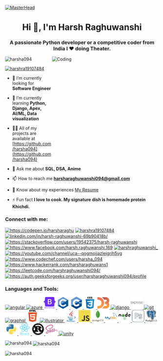[![MasterHead](https://i.pinimg.com/originals/45/78/99/457899a0d3547aa829d41ac1031918ad.gif)](https://in.pinterest.com/harsharaghuwanshi094/)
<h1 align="center">Hi 👋, I'm Harsh Raghuwanshi</h1>
<h3 align="center">A passionate Python developer or a competitive coder from India I ❤ doing Theater.</h3>
<img align="right" alt="Coding" width ="350" height="350" src ="https://cdn.dribbble.com/users/1162077/screenshots/3848914/programmer.gif">

<p align="left"> <img src="https://komarev.com/ghpvc/?username=harsha094&label=Profile%20views&color=0e75b6&style=flat" alt="harsha094"/> </p>

[//]: # (<p align="left"> <a href="https://github.com/ryo-ma/github-profile-trophy"><img src="https://github-profile-trophy.vercel.app/?username=harsha094" alt="harsha094" /></a> </p>)

<p align="left"> <a href="https://twitter.com/harshra19107484" target="blank"><img src="https://img.shields.io/twitter/follow/harshra19107484?logo=twitter&style=for-the-badge" alt="harshra19107484" /></a> </p>

- 🔭 I’m currently looking for **Software Engineer**

- 🌱 I’m currently learning **Python, Django, Apex, AI/ML, Data visualization**

- 👨‍💻 All of my projects are available at [https://github.com/harsha094](https://github.com/harsha094)

- 💬 Ask me about **SQL, DSA, Anime**

- 📫 How to reach me **harsharaghuwanshi094@gmail.com**

- 📄 Know about my experiences [My Resume](https://drive.google.com/file/d/1787-YA9OZPuYRukF_0eMoTGsayupjeDk/view?usp=sharing)

- ⚡ Fun fact **I love to cook. My signature dish is homemade protein Khichdi.**

<h3 align="left">Connect with me:</h3>
<p align="left">
<a href="https://codepen.io/https://codepen.io/harsharaghu" target="blank"><img align="center" src="https://raw.githubusercontent.com/rahuldkjain/github-profile-readme-generator/master/src/images/icons/Social/codepen.svg" alt="https://codepen.io/harsharaghu" height="30" width="40" /></a>
<a href="https://twitter.com/harshra19107484" target="blank"><img align="center" src="https://raw.githubusercontent.com/rahuldkjain/github-profile-readme-generator/master/src/images/icons/Social/twitter.svg" alt="harshra19107484" height="30" width="40" /></a>
<a href="https://linkedin.com/in/linkedin.com/in/harsh-raghuwanshi-69b90418b/" target="blank"><img align="center" src="https://raw.githubusercontent.com/rahuldkjain/github-profile-readme-generator/master/src/images/icons/Social/linked-in-alt.svg" alt="linkedin.com/in/harsh-raghuwanshi-69b90418b/" height="30" width="40" /></a>
<a href="https://stackoverflow.com/users/https://stackoverflow.com/users/19542375/harsh-raghuwanshi" target="blank"><img align="center" src="https://raw.githubusercontent.com/rahuldkjain/github-profile-readme-generator/master/src/images/icons/Social/stack-overflow.svg" alt="https://stackoverflow.com/users/19542375/harsh-raghuwanshi" height="30" width="40" /></a>
<a href="https://fb.com/https://www.facebook.com/harsh.raghuwanshi.169" target="blank"><img align="center" src="https://raw.githubusercontent.com/rahuldkjain/github-profile-readme-generator/master/src/images/icons/Social/facebook.svg" alt="https://www.facebook.com/harsh.raghuwanshi.169" height="30" width="40" /></a>
<a href="https://instagram.com/harshraghuwanshi_" target="blank"><img align="center" src="https://raw.githubusercontent.com/rahuldkjain/github-profile-readme-generator/master/src/images/icons/Social/instagram.svg" alt="harshraghuwanshi_" height="30" width="40" /></a>
<a href="https://www.youtube.com/c/https://youtube.com/channel/uca--qogmojjazleigrih5vg" target="blank"><img align="center" src="https://raw.githubusercontent.com/rahuldkjain/github-profile-readme-generator/master/src/images/icons/Social/youtube.svg" alt="https://youtube.com/channel/uca--qogmojjazleigrih5vg" height="30" width="40" /></a>
<a href="https://www.codechef.com/users/https://www.codechef.com/users/harsha_094" target="blank"><img align="center" src="https://cdn.jsdelivr.net/npm/simple-icons@3.1.0/icons/codechef.svg" alt="https://www.codechef.com/users/harsha_094" height="30" width="40" /></a>
<a href="https://www.hackerrank.com/https://www.hackerrank.com/harsharaghuwans1" target="blank"><img align="center" src="https://raw.githubusercontent.com/rahuldkjain/github-profile-readme-generator/master/src/images/icons/Social/hackerrank.svg" alt="https://www.hackerrank.com/harsharaghuwans1" height="30" width="40" /></a>
<a href="https://www.leetcode.com/https://leetcode.com/harshraghuwanshi094/" target="blank"><img align="center" src="https://raw.githubusercontent.com/rahuldkjain/github-profile-readme-generator/master/src/images/icons/Social/leet-code.svg" alt="https://leetcode.com/harshraghuwanshi094/" height="30" width="40" /></a>
<a href="https://auth.geeksforgeeks.org/user/https://auth.geeksforgeeks.org/user/harsharaghuwanshi094/profile" target="blank"><img align="center" src="https://raw.githubusercontent.com/rahuldkjain/github-profile-readme-generator/master/src/images/icons/Social/geeks-for-geeks.svg" alt="https://auth.geeksforgeeks.org/user/harsharaghuwanshi094/profile" height="30" width="40" /></a>
</p>

<h3 align="left">Languages and Tools:</h3>
<p align="left"> <a href="https://angular.io" target="_blank" rel="noreferrer"> <img src="https://angular.io/assets/images/logos/angular/angular.svg" alt="angular" width="40" height="40"/> </a> <a href="https://azure.microsoft.com/en-in/" target="_blank" rel="noreferrer"> <img src="https://www.vectorlogo.zone/logos/microsoft_azure/microsoft_azure-icon.svg" alt="azure" width="40" height="40"/> </a> <a href="https://getbootstrap.com" target="_blank" rel="noreferrer"> <img src="https://raw.githubusercontent.com/devicons/devicon/master/icons/bootstrap/bootstrap-plain-wordmark.svg" alt="bootstrap" width="40" height="40"/> </a> <a href="https://www.cprogramming.com/" target="_blank" rel="noreferrer"> <img src="https://raw.githubusercontent.com/devicons/devicon/master/icons/c/c-original.svg" alt="c" width="40" height="40"/> </a> <a href="https://www.w3schools.com/cpp/" target="_blank" rel="noreferrer"> <img src="https://raw.githubusercontent.com/devicons/devicon/master/icons/cplusplus/cplusplus-original.svg" alt="cplusplus" width="40" height="40"/> </a> <a href="https://www.w3schools.com/css/" target="_blank" rel="noreferrer"> <img src="https://raw.githubusercontent.com/devicons/devicon/master/icons/css3/css3-original-wordmark.svg" alt="css3" width="40" height="40"/> </a> <a href="https://d3js.org/" target="_blank" rel="noreferrer"> <img src="https://raw.githubusercontent.com/devicons/devicon/master/icons/d3js/d3js-original.svg" alt="d3js" width="40" height="40"/> </a> <a href="https://www.djangoproject.com/" target="_blank" rel="noreferrer"> <img src="https://cdn.worldvectorlogo.com/logos/django.svg" alt="django" width="40" height="40"/> </a> <a href="https://expressjs.com" target="_blank" rel="noreferrer"> <img src="https://raw.githubusercontent.com/devicons/devicon/master/icons/express/express-original-wordmark.svg" alt="express" width="40" height="40"/> </a> <a href="https://git-scm.com/" target="_blank" rel="noreferrer"> <img src="https://www.vectorlogo.zone/logos/git-scm/git-scm-icon.svg" alt="git" width="40" height="40"/> </a> <a href="https://graphql.org" target="_blank" rel="noreferrer"> <img src="https://www.vectorlogo.zone/logos/graphql/graphql-icon.svg" alt="graphql" width="40" height="40"/> </a> <a href="https://www.w3.org/html/" target="_blank" rel="noreferrer"> <img src="https://raw.githubusercontent.com/devicons/devicon/master/icons/html5/html5-original-wordmark.svg" alt="html5" width="40" height="40"/> </a> <a href="https://www.adobe.com/in/products/illustrator.html" target="_blank" rel="noreferrer"> <img src="https://www.vectorlogo.zone/logos/adobe_illustrator/adobe_illustrator-icon.svg" alt="illustrator" width="40" height="40"/> </a> <a href="https://www.java.com" target="_blank" rel="noreferrer"> <img src="https://raw.githubusercontent.com/devicons/devicon/master/icons/java/java-original.svg" alt="java" width="40" height="40"/> </a> <a href="https://developer.mozilla.org/en-US/docs/Web/JavaScript" target="_blank" rel="noreferrer"> <img src="https://raw.githubusercontent.com/devicons/devicon/master/icons/javascript/javascript-original.svg" alt="javascript" width="40" height="40"/> </a> <a href="https://www.mongodb.com/" target="_blank" rel="noreferrer"> <img src="https://raw.githubusercontent.com/devicons/devicon/master/icons/mongodb/mongodb-original-wordmark.svg" alt="mongodb" width="40" height="40"/> </a> <a href="https://www.mysql.com/" target="_blank" rel="noreferrer"> <img src="https://raw.githubusercontent.com/devicons/devicon/master/icons/mysql/mysql-original-wordmark.svg" alt="mysql" width="40" height="40"/> </a> <a href="https://nodejs.org" target="_blank" rel="noreferrer"> <img src="https://raw.githubusercontent.com/devicons/devicon/master/icons/nodejs/nodejs-original-wordmark.svg" alt="nodejs" width="40" height="40"/> </a> <a href="https://www.photoshop.com/en" target="_blank" rel="noreferrer"> <img src="https://raw.githubusercontent.com/devicons/devicon/master/icons/photoshop/photoshop-line.svg" alt="photoshop" width="40" height="40"/> </a> <a href="https://www.postgresql.org" target="_blank" rel="noreferrer"> <img src="https://raw.githubusercontent.com/devicons/devicon/master/icons/postgresql/postgresql-original-wordmark.svg" alt="postgresql" width="40" height="40"/> </a> <a href="https://www.python.org" target="_blank" rel="noreferrer"> <img src="https://raw.githubusercontent.com/devicons/devicon/master/icons/python/python-original.svg" alt="python" width="40" height="40"/> </a> <a href="https://reactjs.org/" target="_blank" rel="noreferrer"> <img src="https://raw.githubusercontent.com/devicons/devicon/master/icons/react/react-original-wordmark.svg" alt="react" width="40" height="40"/> </a> <a href="https://www.rust-lang.org" target="_blank" rel="noreferrer"> <img src="https://raw.githubusercontent.com/devicons/devicon/master/icons/rust/rust-plain.svg" alt="rust" width="40" height="40"/> </a> <a href="https://sass-lang.com" target="_blank" rel="noreferrer"> <img src="https://raw.githubusercontent.com/devicons/devicon/master/icons/sass/sass-original.svg" alt="sass" width="40" height="40"/> </a> <a href="https://unity.com/" target="_blank" rel="noreferrer"> <img src="https://www.vectorlogo.zone/logos/unity3d/unity3d-icon.svg" alt="unity" width="40" height="40"/> </a> </p>

<p><img align="left" src="https://github-readme-stats.vercel.app/api/top-langs?username=harsha094&show_icons=true&locale=en&layout=compact" alt="harsha094" /></p>

<p>&nbsp;<img align="center" src="https://github-readme-stats.vercel.app/api?username=harsha094&show_icons=true&locale=en" alt="harsha094" /></p>

<p><img align="center" src="https://github-readme-streak-stats.herokuapp.com/?user=harsha094&" alt="harsha094" /></p>
